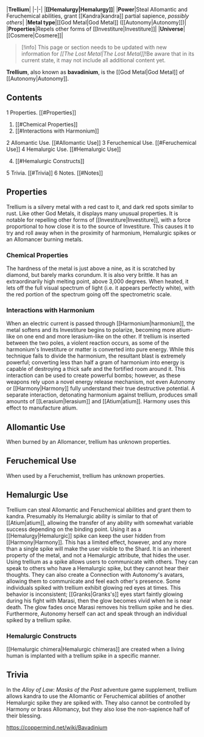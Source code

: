 |**Trellium**|
|-|-|
|**[[Hemalurgy\|Hemalurgy]]**|
|**Power**|Steal Allomantic and Feruchemical abilities, grant [[Kandra\|kandra]] partial sapience, *possibly others*|
|**Metal type**|[[God Metal\|God Metal]] ([[Autonomy\|Autonomy]])|
|**Properties**|Repels other forms of [[Investiture\|Investiture]]|
|**Universe**|[[Cosmere\|Cosmere]]|

> [!info] This page or section needs to be updated with new information for *[[The Lost Metal\|The Lost Metal]]*!Be aware that in its current state, it may not include all additional content yet.

**Trellium**, also known as **bavadinium**, is the [[God Metal\|God Metal]] of [[Autonomy\|Autonomy]].

## Contents

1 Properties. [[#Properties]] 

1. [[#Chemical Properties]] 
1. [[#Interactions with Harmonium]] 


2 Allomantic Use. [[#Allomantic Use]] 
3 Feruchemical Use. [[#Feruchemical Use]] 
4 Hemalurgic Use. [[#Hemalurgic Use]] 

4. [[#Hemalurgic Constructs]] 


5 Trivia. [[#Trivia]] 
6 Notes. [[#Notes]] 


## Properties
Trellium is a silvery metal with a red cast to it, and dark red spots similar to rust. Like other God Metals, it displays many unusual properties. It is notable for repelling other forms of [[Investiture\|Investiture]], with a force proportional to how close it is to the source of Investiture. This causes it to try and roll away when in the proximity of harmonium, Hemalurgic spikes or an Allomancer burning metals.

### Chemical Properties
The hardness of the metal is just above a nine, as it is scratched by diamond, but barely marks corundum. It is also very brittle. It has an extraordinarily high melting point, above 3,000 degrees. When heated, it lets off the full visual spectrum of light (i.e. it appears perfectly white), with the red portion of the spectrum going off the spectrometric scale.

### Interactions with Harmonium
When an electric current is passed through [[Harmonium\|harmonium]], the metal softens and its Investiture begins to polarize, becoming more atium-like on one end and more lerasium-like on the other. If trellium is inserted between the two poles, a violent reaction occurs, as some of the harmonium's Investiture or matter is converted into pure energy. While this technique fails to divide the harmonium, the resultant blast is extremely powerful; converting less than half a gram of harmonium into energy is capable of destroying a thick safe and the fortified room around it. This interaction can be used to create powerful bombs; however, as these weapons rely upon a novel energy release mechanism, not even Autonomy or [[Harmony\|Harmony]] fully understand their true destructive potential.
A separate interaction, detonating harmonium against trellium, produces small amounts of [[Lerasium\|lerasium]] and [[Atium\|atium]]. Harmony uses this effect to manufacture atium.

## Allomantic Use
When burned by an Allomancer, trellium has unknown properties.

## Feruchemical Use
When used by a Feruchemist, trellium has unknown properties.

## Hemalurgic Use
Trellium can steal Allomantic and Feruchemical abilities and grant them to kandra. Presumably its Hemalurgic ability is similar to that of [[Atium\|atium]], allowing the transfer of any ability with somewhat variable success depending on the binding point. Using it as a [[Hemalurgy\|Hemalurgic]] spike can keep the user hidden from [[Harmony\|Harmony]]. This has a limited effect, however, and any more than a single spike will make the user visible to the Shard. It is an inherent property of the metal, and not a Hemalurgic attribute, that hides the user.
Using trellium as a spike allows users to communicate with others. They can speak to others who have a Hemalurgic spike, but they cannot hear their thoughts. They can also create a Connection with Autonomy's avatars, allowing them to communicate and feel each other's presence. Some individuals spiked with trellium exhibit glowing red eyes at times. This behavior is inconsistent; [[Granks\|Granks's]] eyes start faintly glowing during his fight with Marasi, then the glow becomes vivid when he is near death. The glow fades once Marasi removes his trellium spike and he dies. Furthermore, Autonomy herself can act and speak through an individual spiked by a trellium spike.

### Hemalurgic Constructs
[[Hemalurgic chimera\|Hemalurgic chimeras]] are created when a living human is implanted with a trellium spike in a specific manner.

## Trivia
In the *Alloy of Law: Masks of the Past* adventure game supplement, trellium allows kandra to use the Allomantic or Feruchemical abilities of another Hemalurgic spike they are spiked with. They also cannot be controlled by Harmony or brass Allomancy, but they also lose the non-sapience half of their blessing.


https://coppermind.net/wiki/Bavadinium